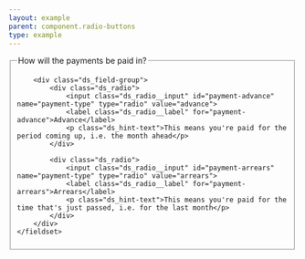 ```yaml
---
layout: example
parent: component.radio-buttons
type: example
---
```

<form>
    <fieldset>
        <legend>How will the payments be paid in?</legend>

        <div class="ds_field-group">
            <div class="ds_radio">
                <input class="ds_radio__input" id="payment-advance" name="payment-type" type="radio" value="advance">
                <label class="ds_radio__label" for="payment-advance">Advance</label>
                <p class="ds_hint-text">This means you're paid for the period coming up, i.e. the month ahead</p>
            </div>

            <div class="ds_radio">
                <input class="ds_radio__input" id="payment-arrears" name="payment-type" type="radio" value="arrears">
                <label class="ds_radio__label" for="payment-arrears">Arrears</label>
                <p class="ds_hint-text">This means you're paid for the time that's just passed, i.e. for the last month</p>
            </div>
        </div>
    </fieldset>
</form>
